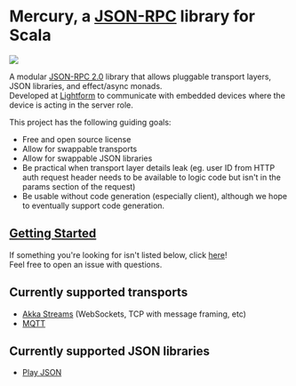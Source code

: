 # Mercury, a [JSON-RPC](https://www.jsonrpc.org/specification) library for Scala

[![](https://www.cloud.lightform.com/img/Wordmark%20Black.svg)](https://lightform.com/)

A modular [JSON-RPC 2.0](https://www.jsonrpc.org/specification) library that allows pluggable transport layers, JSON libraries, and effect/async monads.  
Developed at [Lightform](https://lightform.com/) to communicate with embedded devices where the device is acting in the server role.

This project has the following guiding goals:

* Free and open source license
* Allow for swappable transports
* Allow for swappable JSON libraries
* Be practical when transport layer details leak (eg. user ID from HTTP auth request header needs to be available to logic code but isn't in the params section of the request)
* Be usable without code generation (especially client), although we hope to eventually support code generation.

## [Getting Started](GETTING_STARTED.MD)

If something you're looking for isn't listed below, click [here](CONTRIBUTING.MD)!  
Feel free to open an issue with questions.

## Currently supported transports

* [Akka Streams](akka-stream) (WebSockets, TCP with message framing, etc)
* [MQTT](paho)

## Currently supported JSON libraries

* [Play JSON](play-json)

